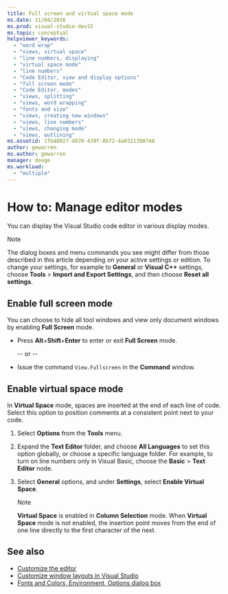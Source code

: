 ```yaml
---
title: Full screen and virtual space mode
ms.date: 11/04/2016
ms.prod: visual-studio-dev15
ms.topic: conceptual
helpviewer_keywords:
  - "word wrap"
  - "views, virtual space"
  - "line numbers, displaying"
  - "virtual space mode"
  - "line numbers"
  - "Code Editor, view and display options"
  - "full screen mode"
  - "Code Editor, modes"
  - "views, splitting"
  - "views, word wrapping"
  - "fonts and size"
  - "views, creating new windows"
  - "views, line numbers"
  - "views, changing mode"
  - "views, outlining"
ms.assetid: 1fb48027-d870-439f-8b72-4a0321390748
author: gewarren
ms.author: gewarren
manager: douge
ms.workload:
  - "multiple"
---
```

# How to: Manage editor modes

You can display the Visual Studio code editor in various display modes.

> [!NOTE]
> The dialog boxes and menu commands you see might differ from those described in this article depending on your active settings or edition. To change your settings, for example to **General** or **Visual C++** settings, choose **Tools** > **Import and Export Settings**, and then choose **Reset all settings**.

## Enable full screen mode

You can choose to hide all tool windows and view only document windows by enabling **Full Screen** mode.

-   Press **Alt**+**Shift**+**Enter** to enter or exit **Full Screen** mode.

     -- or --

-   Issue the command `View.Fullscreen` in the **Command** window.

## Enable virtual space mode

In **Virtual Space** mode, spaces are inserted at the end of each line of code. Select this option to position comments at a consistent point next to your code.

1.  Select **Options** from the **Tools** menu.

2.  Expand the **Text Editor** folder, and choose **All Languages** to set this option globally, or choose a specific language folder. For example, to turn on line numbers only in Visual Basic, choose the **Basic** > **Text Editor** node.

3.  Select **General** options, and under **Settings**, select **Enable Virtual Space**.

    > [!NOTE]
    > **Virtual Space** is enabled in **Column Selection** mode. When **Virtual Space** mode is not enabled, the insertion point moves from the end of one line directly to the first character of the next.

## See also

- [Customize the editor](../ide/customizing-the-editor.md)
- [Customize window layouts in Visual Studio](../ide/customizing-window-layouts-in-visual-studio.md)
- [Fonts and Colors, Environment, Options dialog box](../ide/reference/fonts-and-colors-environment-options-dialog-box.md)